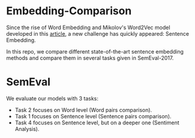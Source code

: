 # Embedding-Comparison
Since the rise of Word Embedding and Mikolov's Word2Vec model developed in this [article](https://papers.nips.cc/paper/5021-distributed-representations-of-words-and-phrases-and-their-compositionality.pdf), a new challenge has quickly appeared: Sentence Embedding. 

In this repo, we compare different state-of-the-art sentence embedding methods and compare them in several tasks given in SemEval-2017.

# SemEval
We evaluate our models with 3 tasks:
* Task 2 focuses on Word level (Word pairs comparison).
* Task 1 focuses on Sentence level (Sentence pairs comparison).
* Task 4 focuses on Sentence level, but on a deeper one (Sentiment Analysis).

